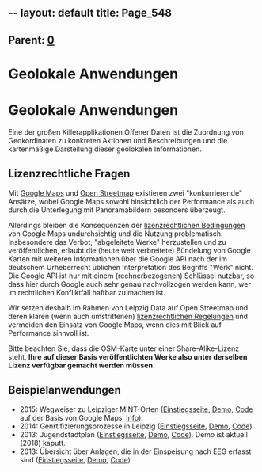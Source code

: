 --
layout: default
title: Page_548
---

## Parent: [0](Page_0)

# Geolokale Anwendungen

<h1>Geolokale Anwendungen</h1>
Eine der großen Killerapplikationen Offener Daten ist die Zuordnung von Geokordinaten zu konkreten Aktionen und Beschreibungen und die kartenmäßige Darstellung dieser geolokalen Informationen.
<h2>Lizenzrechtliche Fragen</h2>
Mit <a href="https://maps.google.de/">Google Maps</a> und <a href="http://www.openstreetmap.org">Open Streetmap</a> existieren zwei "konkurrierende" Ansätze, wobei Google Maps sowohl hinsichtlich der Performance als auch durch die Unterlegung mit Panoramabildern besonders überzeugt.

Allerdings bleiben die Konsequenzen der <a href="http://www.google.com/intl/de_de/help/terms_maps.html">lizenzrechtlichen Bedingungen</a> von Google Maps undurchsichtig und die Nutzung problematisch. Insbesondere das Verbot, "abgeleitete Werke" herzustellen und zu veröffentlichen, erlaubt die (heute weit verbreitete) Bündelung von Google Karten mit weiteren Informationen über die Google API nach der im deutschem Urheberrecht üblichen Interpretation des Begriffs "Werk" nicht. Die Google API ist nur mit einem (rechnerbezogenen) Schlüssel nutzbar, so dass hier durch Google auch sehr genau nachvollzogen werden kann, wer im rechtlichen Konfliktfall haftbar zu machen ist.

Wir setzen deshalb im Rahmen von Leipzig Data auf Open Streetmap und deren klaren (wenn auch umstrittenen) <a href="http://www.openstreetmap.org/copyright">lizenzrechtlichen Regelungen</a> und vermeiden den Einsatz von Google Maps, wenn dies mit Blick auf Performance sinnvoll ist.

Bitte beachten Sie, dass die OSM-Karte unter einer Share-Alike-Lizenz steht, <strong>Ihre auf dieser Basis veröffentlichten Werke also unter derselben Lizenz verfügbar gemacht werden müssen.</strong>
<h2>Beispielanwendungen</h2>
<ul>
 	<li>2015: Wegweiser zu Leipziger MINT-Orten (<a href="http://leipzig-data.de/ontology/mintbroschuere/">Einstiegsseite</a>, <a href="http://leipzig-data.de/MINT-Orte">Demo</a>, <a href="https://github.com/LeipzigData/MINT-Orte">Code</a> auf der Basis von Google Maps, <a href="http://leipzig-data.de/MINT-Orte/#/info">Info</a>).</li>
 	<li>2014: Genrtifizierungsprozesse in Leipzig (<a href="http://leipzig-data.de/gentrifizierung/">Einstiegsseite</a>, <a href="http://leipzig-data.de/Gentri-14/">Demo</a>, <a href="https://github.com/LeipzigData/Karten">Code</a>)</li>
 	<li>2013: Jugendstadtplan (<a href="http://leipzig-data.de/jugendstadtplan/">Einstiegsseite</a>, <a href="http://www.leipzig-data.de/JSP-15">Demo</a>, <a href="https://github.com/LeipzigData/Jugendstadtplan-13">Code</a>). Demo ist aktuell (2018) kaputt.</li>
 	<li>2013: Übersicht über Anlagen, die in der Einspeisung nach EEG erfasst sind (<a href="http://leipzig-data.de/energieprojekt/">Einstiegsseite</a>, <a href="http://leipzig-data.de/Energie-13/?s=geodaten">Demo</a>, <a href="https://github.com/LeipzigData/Energie-13">Code</a>)</li>
</ul>


